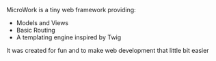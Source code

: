 MicroWork is a tiny web framework providing:

- Models and Views
- Basic Routing
- A templating engine inspired by Twig

It was created for fun and to make web development that little bit easier
